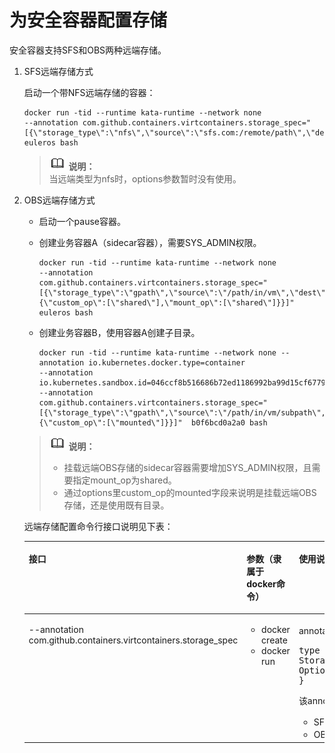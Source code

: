 # 为安全容器配置存储<a name="ZH-CN_TOPIC_0184808180"></a>

安全容器支持SFS和OBS两种远端存储。

1.  SFS远端存储方式

    启动一个带NFS远端存储的容器：

    ```
    docker run -tid --runtime kata-runtime --network none 
    --annotation com.github.containers.virtcontainers.storage_spec="[{\"storage_type\":\"nfs\",\"source\":\"sfs.com:/remote/path\",\"dest\":\"/opt/nfs\"}]" euleros bash
    ```

    >![](public_sys-resources/icon-note.gif) **说明：**   
    >当远端类型为nfs时，options参数暂时没有使用。  

2.  OBS远端存储方式

    -   启动一个pause容器。

    -   创建业务容器A（sidecar容器），需要SYS\_ADMIN权限。

        ```
        docker run -tid --runtime kata-runtime --network none 
        --annotation com.github.containers.virtcontainers.storage_spec="[{\"storage_type\":\"gpath\",\"source\":\"/path/in/vm\",\"dest\":\"/path/in/containerA\",\"options\":{\"custom_op\":[\"shared\"],\"mount_op\":[\"shared\"]}}]" euleros bash
        ```


    -   创建业务容器B，使用容器A创建子目录。

        ```
        docker run -tid --runtime kata-runtime --network none --annotation io.kubernetes.docker.type=container 
        --annotation io.kubernetes.sandbox.id=046ccf8b516686b72ed1186992ba99d15cf6779cd82f3cfa3e0c6cf95f778f7e 
        --annotation com.github.containers.virtcontainers.storage_spec="[{\"storage_type\":\"gpath\",\"source\":\"/path/in/vm/subpath\",\"dest\":\"/path/in/containerB\",\"options\":{\"custom_op\":[\"mounted\"]}}]"  b0f6bcd0a2a0 bash
        ```


    >![](public_sys-resources/icon-note.gif) **说明：**   
    >-   挂载远端OBS存储的sidecar容器需要增加SYS\_ADMIN权限，且需要指定mount\_op为shared。  
    >-   通过options里custom\_op的mounted字段来说明是挂载远端OBS存储，还是使用既有目录。  

    远端存储配置命令行接口说明见下表：

    <a name="zh-cn_topic_0182219837_table982494095013"></a>
    <table><thead align="left"><tr id="zh-cn_topic_0182219837_row1882410402508"><th class="cellrowborder" valign="top" width="26.61%" id="mcps1.1.4.1.1"><p id="zh-cn_topic_0182219837_p11824940105019"><a name="zh-cn_topic_0182219837_p11824940105019"></a><a name="zh-cn_topic_0182219837_p11824940105019"></a><strong id="zh-cn_topic_0182219837_b164621449925"><a name="zh-cn_topic_0182219837_b164621449925"></a><a name="zh-cn_topic_0182219837_b164621449925"></a>接口</strong></p>
    </th>
    <th class="cellrowborder" valign="top" width="19.33%" id="mcps1.1.4.1.2"><p id="zh-cn_topic_0182219837_p19542161812217"><a name="zh-cn_topic_0182219837_p19542161812217"></a><a name="zh-cn_topic_0182219837_p19542161812217"></a><strong id="zh-cn_topic_0182219837_b129808431828"><a name="zh-cn_topic_0182219837_b129808431828"></a><a name="zh-cn_topic_0182219837_b129808431828"></a>参数（隶属于docker命令</strong>）</p>
    </th>
    <th class="cellrowborder" valign="top" width="54.059999999999995%" id="mcps1.1.4.1.3"><p id="zh-cn_topic_0182219837_p2824740135011"><a name="zh-cn_topic_0182219837_p2824740135011"></a><a name="zh-cn_topic_0182219837_p2824740135011"></a><strong id="zh-cn_topic_0182219837_b626218521324"><a name="zh-cn_topic_0182219837_b626218521324"></a><a name="zh-cn_topic_0182219837_b626218521324"></a>使用说明</strong></p>
    </th>
    </tr>
    </thead>
    <tbody><tr id="zh-cn_topic_0182219837_row582424095017"><td class="cellrowborder" valign="top" width="26.61%" headers="mcps1.1.4.1.1 "><p id="zh-cn_topic_0182219837_p73363271365"><a name="zh-cn_topic_0182219837_p73363271365"></a><a name="zh-cn_topic_0182219837_p73363271365"></a>--annotation  com.github.containers.virtcontainers.storage_spec</p>
    </td>
    <td class="cellrowborder" valign="top" width="19.33%" headers="mcps1.1.4.1.2 "><a name="zh-cn_topic_0182219837_ul9447823151720"></a><a name="zh-cn_topic_0182219837_ul9447823151720"></a><ul id="zh-cn_topic_0182219837_ul9447823151720"><li>docker create</li><li>docker run</li></ul>
    </td>
    <td class="cellrowborder" valign="top" width="54.059999999999995%" headers="mcps1.1.4.1.3 "><p id="zh-cn_topic_0182219837_p15487886720"><a name="zh-cn_topic_0182219837_p15487886720"></a><a name="zh-cn_topic_0182219837_p15487886720"></a>annotation的value为以下数据结构对应的json文本：</p>
    <pre class="screen" id="zh-cn_topic_0182219837_screen748716816711"><a name="zh-cn_topic_0182219837_screen748716816711"></a><a name="zh-cn_topic_0182219837_screen748716816711"></a>type StorageSpec struct {       
    StorageType string`json:"storage_type,omitempty"`        Source      string `json:"source,omitempty"`        Destination string `json:"dest,omitempty"`         
    Options map[string][]string `json:"options,omitempty"` 
    }</pre>
    <p id="zh-cn_topic_0182219837_p6328509919"><a name="zh-cn_topic_0182219837_p6328509919"></a><a name="zh-cn_topic_0182219837_p6328509919"></a>该annotation支持2种类型远端存储：</p>
    <a name="zh-cn_topic_0182219837_ul93281208916"></a><a name="zh-cn_topic_0182219837_ul93281208916"></a><ul id="zh-cn_topic_0182219837_ul93281208916"><li>SFS/SFS-turbo：类型名为nfs。</li><li>OBS：类型名为gpath。</li></ul>
    </td>
    </tr>
    </tbody>
    </table>


